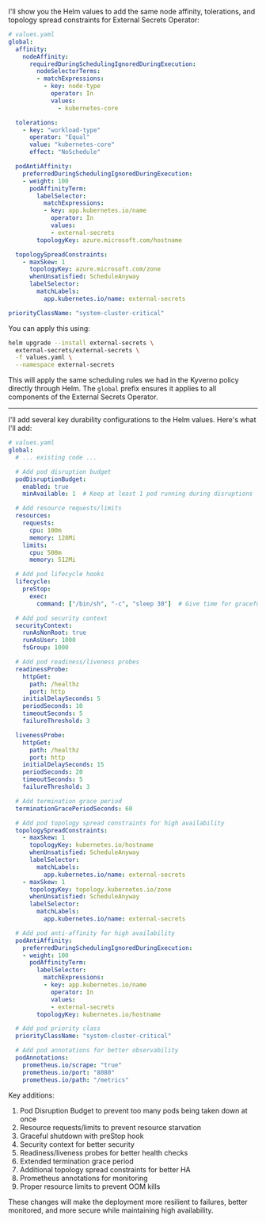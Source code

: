 I'll show you the Helm values to add the same node affinity, tolerations, and topology spread constraints for External Secrets Operator:

```yaml
# values.yaml
global:
  affinity:
    nodeAffinity:
      requiredDuringSchedulingIgnoredDuringExecution:
        nodeSelectorTerms:
        - matchExpressions:
          - key: node-type
            operator: In
            values:
              - kubernetes-core

  tolerations:
    - key: "workload-type"
      operator: "Equal"
      value: "kubernetes-core"
      effect: "NoSchedule"

  podAntiAffinity:
    preferredDuringSchedulingIgnoredDuringExecution:
    - weight: 100
      podAffinityTerm:
        labelSelector:
          matchExpressions:
          - key: app.kubernetes.io/name
            operator: In
            values:
            - external-secrets
        topologyKey: azure.microsoft.com/hostname

  topologySpreadConstraints:
    - maxSkew: 1
      topologyKey: azure.microsoft.com/zone
      whenUnsatisfied: ScheduleAnyway
      labelSelector:
        matchLabels:
          app.kubernetes.io/name: external-secrets

priorityClassName: "system-cluster-critical"
```

You can apply this using:
```bash
helm upgrade --install external-secrets \
  external-secrets/external-secrets \
  -f values.yaml \
  --namespace external-secrets
```

This will apply the same scheduling rules we had in the Kyverno policy directly through Helm. The `global` prefix ensures it applies to all components of the External Secrets Operator.


---
I'll add several key durability configurations to the Helm values. Here's what I'll add:

```yaml
# values.yaml
global:
  # ... existing code ...

  # Add pod disruption budget
  podDisruptionBudget:
    enabled: true
    minAvailable: 1  # Keep at least 1 pod running during disruptions

  # Add resource requests/limits
  resources:
    requests:
      cpu: 100m
      memory: 128Mi
    limits:
      cpu: 500m
      memory: 512Mi

  # Add pod lifecycle hooks
  lifecycle:
    preStop:
      exec:
        command: ["/bin/sh", "-c", "sleep 30"]  # Give time for graceful shutdown

  # Add pod security context
  securityContext:
    runAsNonRoot: true
    runAsUser: 1000
    fsGroup: 1000

  # Add pod readiness/liveness probes
  readinessProbe:
    httpGet:
      path: /healthz
      port: http
    initialDelaySeconds: 5
    periodSeconds: 10
    timeoutSeconds: 5
    failureThreshold: 3

  livenessProbe:
    httpGet:
      path: /healthz
      port: http
    initialDelaySeconds: 15
    periodSeconds: 20
    timeoutSeconds: 5
    failureThreshold: 3

  # Add termination grace period
  terminationGracePeriodSeconds: 60

  # Add pod topology spread constraints for high availability
  topologySpreadConstraints:
    - maxSkew: 1
      topologyKey: kubernetes.io/hostname
      whenUnsatisfied: ScheduleAnyway
      labelSelector:
        matchLabels:
          app.kubernetes.io/name: external-secrets
    - maxSkew: 1
      topologyKey: topology.kubernetes.io/zone
      whenUnsatisfied: ScheduleAnyway
      labelSelector:
        matchLabels:
          app.kubernetes.io/name: external-secrets

  # Add pod anti-affinity for high availability
  podAntiAffinity:
    preferredDuringSchedulingIgnoredDuringExecution:
    - weight: 100
      podAffinityTerm:
        labelSelector:
          matchExpressions:
          - key: app.kubernetes.io/name
            operator: In
            values:
            - external-secrets
        topologyKey: kubernetes.io/hostname

  # Add pod priority class
  priorityClassName: "system-cluster-critical"

  # Add pod annotations for better observability
  podAnnotations:
    prometheus.io/scrape: "true"
    prometheus.io/port: "8080"
    prometheus.io/path: "/metrics"
```

Key additions:
1. Pod Disruption Budget to prevent too many pods being taken down at once
2. Resource requests/limits to prevent resource starvation
3. Graceful shutdown with preStop hook
4. Security context for better security
5. Readiness/liveness probes for better health checks
6. Extended termination grace period
7. Additional topology spread constraints for better HA
8. Prometheus annotations for monitoring
9. Proper resource limits to prevent OOM kills

These changes will make the deployment more resilient to failures, better monitored, and more secure while maintaining high availability.
